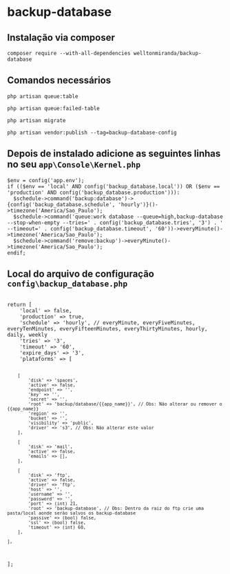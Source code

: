 # backup-database
## Instalação via composer
~~~
composer require --with-all-dependencies welltonmiranda/backup-database
~~~
## Comandos necessários
~~~
php artisan queue:table
~~~
~~~
php artisan queue:failed-table
~~~
~~~
php artisan migrate
~~~
~~~
php artisan vendor:publish --tag=backup-database-config
~~~
## Depois de instalado adicione as seguintes linhas no seu <code>app\Console\Kernel.php</code>
~~~
$env = config('app.env');
if (($env == 'local' AND config('backup_database.local')) OR ($env == 'production' AND config('backup_database.production'))):
  $schedule->command('backup:database')->{config('backup_database.schedule', 'hourly')}()->timezone('America/Sao_Paulo');
  $schedule->command('queue:work database --queue=high,backup-database --stop-when-empty --tries=' . config('backup_database.tries', '3') . ' --timeout=' . config('backup_database.timeout', '60'))->everyMinute()->timezone('America/Sao_Paulo');
  $schedule->command('remove:backup')->everyMinute()->timezone('America/Sao_Paulo');
endif;
~~~
## Local do arquivo de configuração <code>config\backup_database.php</code>

<code>
return [
	'local' => false,
	'production' => true,
	'schedule' => 'hourly', // everyMinute, everyFiveMinutes, everyTenMinutes, everyFifteenMinutes, everyThirtyMinutes, hourly, daily, weekly
	'tries' => '3',
	'timeout' => '60',
	'expire_days' => '3',
	'plataforms' => [

		[
			'disk' => 'spaces',
			'active' => false,
			'endpoint' => '',
			'key' => '',
			'secret' => '',
			'root' => 'backup/database/{{app_name}}', // Obs: Não alterar ou remover o {{app_name}}
			'region' => '',
			'bucket' => '',
			'visibility' => 'public',
			'driver' => 's3', // Obs: Não alterar este valor
		],

		[
			'disk' => 'mail',
			'active' => false,
			'emails' => [],
		],

		[
			'disk' => 'ftp',
			'active' => false,
			'driver' => 'ftp',
			'host' => '',
			'username' => '',
			'password' => '',
			'port' => (int) 21,
			'root' => 'backup-database', // Obs: Dentro da raiz do ftp crie uma pasta/local aonde serão salvos os backup-database
			'passive' => (bool) false,
			'ssl' => (bool) false,
			'timeout' => (int) 60,
		],

	],
];
</code>